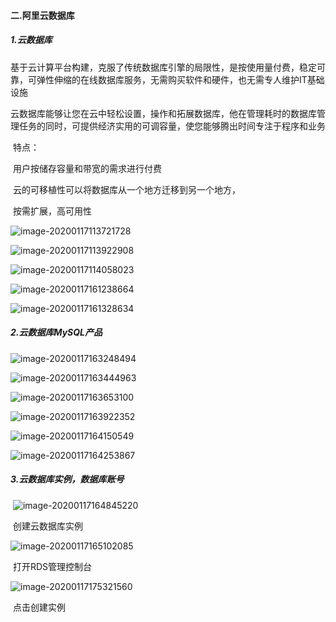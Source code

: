 #### 二.阿里云数据库

##### 1.云数据库

​	基于云计算平台构建，克服了传统数据库引擎的局限性，是按使用量付费，稳定可靠，可弹性伸缩的在线数据库服务，无需购买软件和硬件，也无需专人维护IT基础设施

​	云数据库能够让您在云中轻松设置，操作和拓展数据库，他在管理耗时的数据库管理任务的同时，可提供经济实用的可调容量，使您能够腾出时间专注于程序和业务

​	特点：

​			用户按储存容量和带宽的需求进行付费

​			云的可移植性可以将数据库从一个地方迁移到另一个地方，

​			按需扩展，高可用性

![image-20200117113721728](%E4%BA%8C.%E9%98%BF%E9%87%8C%E4%BA%91%E6%95%B0%E6%8D%AE%E5%BA%93.assets/image-20200117113721728.png)

![image-20200117113922908](%E4%BA%8C.%E9%98%BF%E9%87%8C%E4%BA%91%E6%95%B0%E6%8D%AE%E5%BA%93.assets/image-20200117113922908.png)

![image-20200117114058023](%E4%BA%8C.%E9%98%BF%E9%87%8C%E4%BA%91%E6%95%B0%E6%8D%AE%E5%BA%93.assets/image-20200117114058023.png)

![image-20200117161238664](%E4%BA%8C.%E9%98%BF%E9%87%8C%E4%BA%91%E6%95%B0%E6%8D%AE%E5%BA%93.assets/image-20200117161238664.png)

![image-20200117161328634](%E4%BA%8C.%E9%98%BF%E9%87%8C%E4%BA%91%E6%95%B0%E6%8D%AE%E5%BA%93.assets/image-20200117161328634.png)

##### 2.云数据库MySQL产品

![image-20200117163248494](%E4%BA%8C.%E9%98%BF%E9%87%8C%E4%BA%91%E6%95%B0%E6%8D%AE%E5%BA%93.assets/image-20200117163248494.png)

![image-20200117163444963](%E4%BA%8C.%E9%98%BF%E9%87%8C%E4%BA%91%E6%95%B0%E6%8D%AE%E5%BA%93.assets/image-20200117163444963.png)

![image-20200117163653100](%E4%BA%8C.%E9%98%BF%E9%87%8C%E4%BA%91%E6%95%B0%E6%8D%AE%E5%BA%93.assets/image-20200117163653100.png)

![image-20200117163922352](%E4%BA%8C.%E9%98%BF%E9%87%8C%E4%BA%91%E6%95%B0%E6%8D%AE%E5%BA%93.assets/image-20200117163922352.png)

![image-20200117164150549](%E4%BA%8C.%E9%98%BF%E9%87%8C%E4%BA%91%E6%95%B0%E6%8D%AE%E5%BA%93.assets/image-20200117164150549.png)

![image-20200117164253867](%E4%BA%8C.%E9%98%BF%E9%87%8C%E4%BA%91%E6%95%B0%E6%8D%AE%E5%BA%93.assets/image-20200117164253867.png)

##### 3.云数据库实例，数据库账号

​	![image-20200117164845220](%E4%BA%8C.%E9%98%BF%E9%87%8C%E4%BA%91%E6%95%B0%E6%8D%AE%E5%BA%93.assets/image-20200117164845220.png)

​	创建云数据库实例

![image-20200117165102085](%E4%BA%8C.%E9%98%BF%E9%87%8C%E4%BA%91%E6%95%B0%E6%8D%AE%E5%BA%93.assets/image-20200117165102085.png)

​	打开RDS管理控制台

![image-20200117175321560](%E4%BA%8C.%E9%98%BF%E9%87%8C%E4%BA%91%E6%95%B0%E6%8D%AE%E5%BA%93.assets/image-20200117175321560.png)

​	点击创建实例

